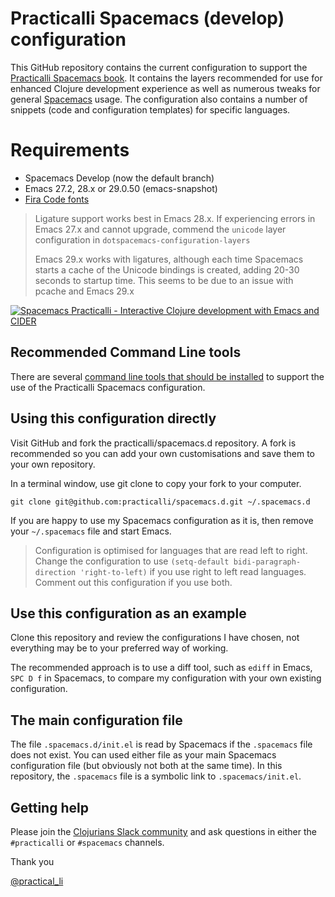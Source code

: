 # Practicalli Spacemacs (develop) configuration

This GitHub repository contains the current configuration to support the [Practicalli Spacemacs book](https://practical.li/spacemacs).  It contains the layers recommended for use for enhanced Clojure development experience as well as numerous tweaks for general [Spacemacs](https://github.com/syl20bnr/spacemacs/) usage.  The configuration also contains a number of snippets (code and configuration templates) for specific languages.

# Requirements

* Spacemacs Develop (now the default branch)
* Emacs 27.2, 28.x or 29.0.50 (emacs-snapshot)
* [Fira Code fonts](https://github.com/tonsky/FiraCode)

> Ligature support works best in Emacs 28.x.  If experiencing errors in Emacs 27.x and cannot upgrade, commend the `unicode` layer configuration in `dotspacemacs-configuration-layers`
>
> Emacs 29.x works with ligatures, although each time Spacemacs starts a cache of the Unicode bindings is created, adding 20-30 seconds to startup time.  This seems to be due to an issue with pcache and Emacs 29.x


[![Spacemacs Practicalli - Interactive Clojure development with Emacs and CIDER](https://raw.githubusercontent.com/practicalli/spacemacs/main/images/practicalli-spacemacs-book-banner.png)](https://practical.li/spacemacs)

## Recommended Command Line tools

There are several [command line tools that should be installed](https://practicalli.github.io/spacemacs/before-you-start/recommended-command-line-tools.html) to support the use of the Practicalli Spacemacs configuration.


## Using this configuration directly

Visit GitHub and fork the practicalli/spacemacs.d repository.  A fork is recommended so you can add your own customisations and save them to your own repository.

In a terminal window, use git clone to copy your fork to your computer.

```git clone git@github.com:practicalli/spacemacs.d.git ~/.spacemacs.d```

If you are happy to use my Spacemacs configuration as it is, then remove your `~/.spacemacs` file and start Emacs.

> Configuration is optimised for languages that are read left to right.  Change the configuration to use `(setq-default bidi-paragraph-direction 'right-to-left)` if you use right to left read languages.  Comment out this configuration if you use both.


## Use this configuration as an example

Clone this repository and review the configurations I have chosen, not everything may be to your preferred way of working.

The recommended approach is to use a diff tool, such as `ediff` in Emacs, `SPC D f` in Spacemacs, to compare my configuration with your own existing configuration.


## The main configuration file

The file `.spacemacs.d/init.el` is read by Spacemacs if the `.spacemacs` file does not exist.  You can used either file as your main Spacemacs configuration file (but obviously not both at the same time).  In this repository, the `.spacemacs` file is a symbolic link to `.spacemacs/init.el`.


## Getting help
Please join the [Clojurians Slack community](http://clojure.net/) and ask questions in either the `#practicalli` or `#spacemacs` channels.


Thank you

[@practical_li](https://twitter.com/practical_li)
